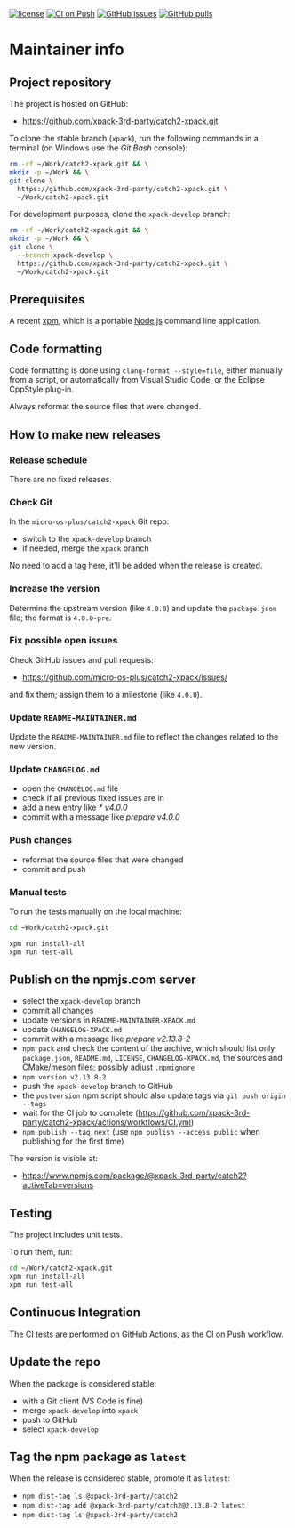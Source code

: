 [![license](https://img.shields.io/github/license/xpack-3rd-party/catch2-xpack)](https://github.com/xpack-3rd-party/catch2-xpack/blob/xpack/LICENSE)
[![CI on Push](https://github.com/xpack-3rd-party/catch2-xpack/actions/workflows/CI.yml/badge.svg)](https://github.com/xpack-3rd-party/catch2-xpack/actions/workflows/CI.yml)
[![GitHub issues](https://img.shields.io/github/issues/xpack-3rd-party/catch2-xpack.svg)](https://github.com/xpack-3rd-party/catch2-xpack/issues/)
[![GitHub pulls](https://img.shields.io/github/issues-pr/xpack-3rd-party/catch2-xpack.svg)](https://github.com/xpack-3rd-party/catch2-xpack/pulls)

# Maintainer info

## Project repository

The project is hosted on GitHub:

- <https://github.com/xpack-3rd-party/catch2-xpack.git>

To clone the stable branch (`xpack`), run the following commands in a
terminal (on Windows use the _Git Bash_ console):

```sh
rm -rf ~/Work/catch2-xpack.git && \
mkdir -p ~/Work && \
git clone \
  https://github.com/xpack-3rd-party/catch2-xpack.git \
  ~/Work/catch2-xpack.git
```

For development purposes, clone the `xpack-develop` branch:

```sh
rm -rf ~/Work/catch2-xpack.git && \
mkdir -p ~/Work && \
git clone \
  --branch xpack-develop \
  https://github.com/xpack-3rd-party/catch2-xpack.git \
  ~/Work/catch2-xpack.git
```

## Prerequisites

A recent [xpm](https://xpack.github.io/xpm/), which is a portable
[Node.js](https://nodejs.org/) command line application.

## Code formatting

Code formatting is done using `clang-format --style=file`, either manually
from a script, or automatically from Visual Studio Code, or the Eclipse
CppStyle plug-in.

Always reformat the source files that were changed.

## How to make new releases

### Release schedule

There are no fixed releases.

### Check Git

In the `micro-os-plus/catch2-xpack` Git repo:

- switch to the `xpack-develop` branch
- if needed, merge the `xpack` branch

No need to add a tag here, it'll be added when the release is created.

### Increase the version

Determine the upstream version (like `4.0.0`) and update the `package.json`
file; the format is `4.0.0-pre`.

### Fix possible open issues

Check GitHub issues and pull requests:

- <https://github.com/micro-os-plus/catch2-xpack/issues/>

and fix them; assign them to a milestone (like `4.0.0`).

### Update `README-MAINTAINER.md`

Update the `README-MAINTAINER.md` file to reflect the changes
related to the new version.

### Update `CHANGELOG.md`

- open the `CHANGELOG.md` file
- check if all previous fixed issues are in
- add a new entry like _* v4.0.0_
- commit with a message like _prepare v4.0.0_

### Push changes

- reformat the source files that were changed
- commit and push

### Manual tests

To run the tests manually on the local machine:

```sh
cd ~Work/catch2-xpack.git

xpm run install-all
xpm run test-all
```

## Publish on the npmjs.com server

- select the `xpack-develop` branch
- commit all changes
- update versions in `README-MAINTAINER-XPACK.md`
- update `CHANGELOG-XPACK.md`
- commit with a message like _prepare v2.13.8-2_
- `npm pack` and check the content of the archive, which should list
  only `package.json`, `README.md`, `LICENSE`, `CHANGELOG-XPACK.md`,
  the sources and CMake/meson files;
  possibly adjust `.npmignore`
- `npm version v2.13.8-2`
- push the `xpack-develop` branch to GitHub
- the `postversion` npm script should also update tags via `git push origin --tags`
- wait for the CI job to complete
  (<https://github.com/xpack-3rd-party/catch2-xpack/actions/workflows/CI.yml>)
- `npm publish --tag next` (use `npm publish --access public` when
  publishing for the first time)

The version is visible at:

- <https://www.npmjs.com/package/@xpack-3rd-party/catch2?activeTab=versions>

## Testing

The project includes unit tests.

To run them, run:

```sh
cd ~/Work/catch2-xpack.git
xpm run install-all
xpm run test-all
```

## Continuous Integration

The CI tests are performed on GitHub Actions, as the
[CI on Push](https://github.com/xpack-3rd-party/catch2-xpack/actions/workflows/CI.yml)
workflow.

## Update the repo

When the package is considered stable:

- with a Git client (VS Code is fine)
- merge `xpack-develop` into `xpack`
- push to GitHub
- select `xpack-develop`

## Tag the npm package as `latest`

When the release is considered stable, promote it as `latest`:

- `npm dist-tag ls @xpack-3rd-party/catch2`
- `npm dist-tag add @xpack-3rd-party/catch2@2.13.8-2 latest`
- `npm dist-tag ls @xpack-3rd-party/catch2`
